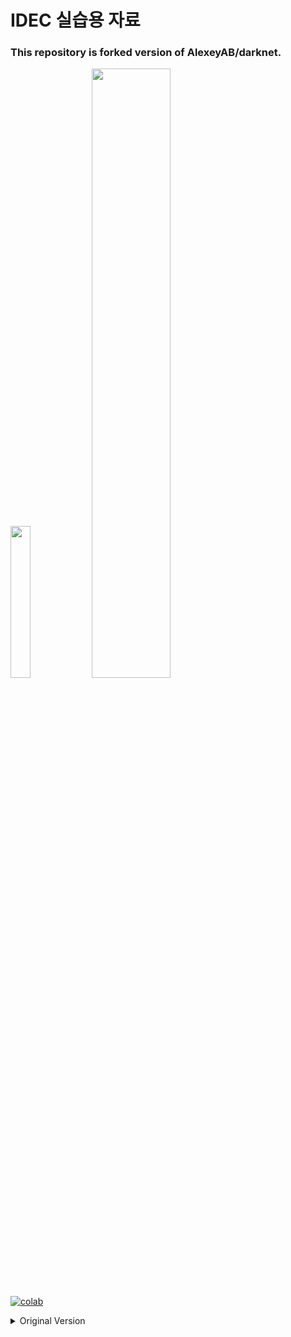# IDEC 실습용 자료

### This repository is forked version of AlexeyAB/darknet.

<img width="25%" src="https://idsl.seoultech.ac.kr/image/IDSL-logo2.png"/> <img width="50%" src="https://img.etnews.com/photonews/1606/817629_20160629154205_673_0001.jpg"/>

[![colab](https://user-images.githubusercontent.com/4096485/86174089-b2709f80-bb29-11ea-9faf-3d8dc668a1a5.png)](https://colab.research.google.com/drive/12QusaaRj_lUwCGDvQNfICpa7kA7_a2dE)

<details>
  <summary>Original Version</summary>

# Yolo v4, v3 and v2 for Windows and Linux

## (neural networks for object detection)

Paper YOLO v4: https://arxiv.org/abs/2004.10934

Paper Scaled YOLO v4: https://arxiv.org/abs/2011.08036  use to reproduce results: [ScaledYOLOv4](https://github.com/WongKinYiu/ScaledYOLOv4)

More details in articles on medium:

- [Scaled_YOLOv4](https://alexeyab84.medium.com/scaled-yolo-v4-is-the-best-neural-network-for-object-detection-on-ms-coco-dataset-39dfa22fa982?source=friends_link&sk=c8553bfed861b1a7932f739d26f487c8)
- [YOLOv4](https://medium.com/@alexeyab84/yolov4-the-most-accurate-real-time-neural-network-on-ms-coco-dataset-73adfd3602fe?source=friends_link&sk=6039748846bbcf1d960c3061542591d7)

Manual: https://github.com/AlexeyAB/darknet/wiki

Discussion:

- [Reddit](https://www.reddit.com/r/MachineLearning/comments/gydxzd/p_yolov4_the_most_accurate_realtime_neural/)
- [Google-groups](https://groups.google.com/forum/#!forum/darknet)
- [Discord](https://discord.gg/zSq8rtW)

About Darknet framework: http://pjreddie.com/darknet/

[![Darknet Continuous Integration](https://github.com/AlexeyAB/darknet/workflows/Darknet%20Continuous%20Integration/badge.svg)](https://github.com/AlexeyAB/darknet/actions?query=workflow%3A%22Darknet+Continuous+Integration%22)
[![CircleCI](https://circleci.com/gh/AlexeyAB/darknet.svg?style=svg)](https://circleci.com/gh/AlexeyAB/darknet)
[![TravisCI](https://travis-ci.org/AlexeyAB/darknet.svg?branch=master)](https://travis-ci.org/AlexeyAB/darknet)
[![Contributors](https://img.shields.io/github/contributors/AlexeyAB/Darknet.svg)](https://github.com/AlexeyAB/darknet/graphs/contributors)
[![License: Unlicense](https://img.shields.io/badge/license-Unlicense-blue.svg)](https://github.com/AlexeyAB/darknet/blob/master/LICENSE)
[![DOI](https://zenodo.org/badge/75388965.svg)](https://zenodo.org/badge/latestdoi/75388965)
[![arxiv.org](http://img.shields.io/badge/cs.CV-arXiv%3A2004.10934-B31B1B.svg)](https://arxiv.org/abs/2004.10934)
[![arxiv.org](http://img.shields.io/badge/cs.CV-arXiv%3A2011.08036-B31B1B.svg)](https://arxiv.org/abs/2011.08036)
[![colab](https://user-images.githubusercontent.com/4096485/86174089-b2709f80-bb29-11ea-9faf-3d8dc668a1a5.png)](https://colab.research.google.com/drive/12QusaaRj_lUwCGDvQNfICpa7kA7_a2dE)
[![colab](https://user-images.githubusercontent.com/4096485/86174097-b56b9000-bb29-11ea-9240-c17f6bacfc34.png)](https://colab.research.google.com/drive/1_GdoqCJWXsChrOiY8sZMr_zbr_fH-0Fg)

- [YOLOv4 model zoo](https://github.com/AlexeyAB/darknet/wiki/YOLOv4-model-zoo)
- [Requirements (and how to install dependencies)](#requirements-for-windows-linux-and-macos)
- [Pre-trained models](#pre-trained-models)
- [FAQ - frequently asked questions](https://github.com/AlexeyAB/darknet/wiki/FAQ---frequently-asked-questions)
- [Explanations in issues](https://github.com/AlexeyAB/darknet/issues?q=is%3Aopen+is%3Aissue+label%3AExplanations)
- [Yolo v4 in other frameworks (TensorRT, TensorFlow, PyTorch, OpenVINO, OpenCV-dnn, TVM,...)](#yolo-v4-in-other-frameworks)
- [Datasets](#datasets)

- [Yolo v4, v3 and v2 for Windows and Linux](#yolo-v4-v3-and-v2-for-windows-and-linux)
  - [(neural networks for object detection)](#neural-networks-for-object-detection)
    - [GeForce RTX 2080 Ti](#geforce-rtx-2080-ti)
      - [Youtube video of results](#youtube-video-of-results)
      - [How to evaluate AP of YOLOv4 on the MS COCO evaluation server](#how-to-evaluate-ap-of-yolov4-on-the-ms-coco-evaluation-server)
      - [How to evaluate FPS of YOLOv4 on GPU](#how-to-evaluate-fps-of-yolov4-on-gpu)
      - [Pre-trained models](#pre-trained-models)
    - [Requirements for Windows, Linux and macOS](#requirements-for-windows-linux-and-macos)
    - [Yolo v4 in other frameworks](#yolo-v4-in-other-frameworks)
      - [Datasets](#datasets)
    - [Improvements in this repository](#improvements-in-this-repository)
      - [How to use on the command line](#how-to-use-on-the-command-line)
        - [For using network video-camera mjpeg-stream with any Android smartphone](#for-using-network-video-camera-mjpeg-stream-with-any-android-smartphone)
    - [How to compile on Linux/macOS (using `CMake`)](#how-to-compile-on-linuxmacos-using-cmake)
    - [Using also PowerShell](#using-also-powershell)
    - [How to compile on Linux (using `make`)](#how-to-compile-on-linux-using-make)
    - [How to compile on Windows (using `CMake`)](#how-to-compile-on-windows-using-cmake)
    - [How to compile on Windows (using `vcpkg`)](#how-to-compile-on-windows-using-vcpkg)
  - [How to train with multi-GPU](#how-to-train-with-multi-gpu)
  - [How to train (to detect your custom objects)](#how-to-train-to-detect-your-custom-objects)
    - [How to train tiny-yolo (to detect your custom objects)](#how-to-train-tiny-yolo-to-detect-your-custom-objects)
  - [When should I stop training](#when-should-i-stop-training)
    - [Custom object detection](#custom-object-detection)
  - [How to improve object detection](#how-to-improve-object-detection)
  - [How to mark bounded boxes of objects and create annotation files](#how-to-mark-bounded-boxes-of-objects-and-create-annotation-files)
  - [How to use Yolo as DLL and SO libraries](#how-to-use-yolo-as-dll-and-so-libraries)
- [Citation](#citation)

![Darknet Logo](http://pjreddie.com/media/files/darknet-black-small.png)

![scaled_yolov4](https://user-images.githubusercontent.com/4096485/112776361-281d8380-9048-11eb-8083-8728b12dcd55.png) AP50:95 - FPS (Tesla V100) Paper: https://arxiv.org/abs/2011.08036

----

![modern_gpus](https://user-images.githubusercontent.com/4096485/82835867-f1c62380-9ecd-11ea-9134-1598ed2abc4b.png) AP50:95 / AP50 - FPS (Tesla V100) Paper: https://arxiv.org/abs/2004.10934

tkDNN-TensorRT accelerates YOLOv4 **~2x** times for batch=1 and **3x-4x** times for batch=4.

- tkDNN: https://github.com/ceccocats/tkDNN
- OpenCV: https://gist.github.com/YashasSamaga/48bdb167303e10f4d07b754888ddbdcf

### GeForce RTX 2080 Ti

| Network Size               | Darknet, FPS (avg) | tkDNN TensorRT FP32, FPS | tkDNN TensorRT FP16, FPS | OpenCV FP16, FPS | tkDNN TensorRT FP16 batch=4, FPS | OpenCV FP16 batch=4, FPS | tkDNN Speedup |
|:--------------------------:|:------------------:|-------------------------:|-------------------------:|-----------------:|---------------------------------:|-------------------------:|--------------:|
|320                         | 100                | 116                      | **202**                  | 183              | 423                              | **430**                  | **4.3x**      |
|416                         | 82                 | 103                      | **162**                  | 159              | 284                              | **294**                  | **3.6x**      |
|512                         | 69                 | 91                       | 134                      | **138**          | 206                              | **216**                  | **3.1x**      |
|608                         | 53                 | 62                       | 103                      | **115**          | 150                              | **150**                  | **2.8x**      |
|Tiny 416                    | 443                | 609                      | **790**                  | 773              | **1774**                         | 1353                     | **3.5x**      |
|Tiny 416 CPU Core i7 7700HQ | 3.4                | -                        | -                        | 42               | -                                | 39                       | **12x**       |

- Yolo v4 Full comparison: [map_fps](https://user-images.githubusercontent.com/4096485/80283279-0e303e00-871f-11ea-814c-870967d77fd1.png)
- Yolo v4 tiny comparison: [tiny_fps](https://user-images.githubusercontent.com/4096485/85734112-6e366700-b705-11ea-95d1-fcba0de76d72.png)
- CSPNet: [paper](https://arxiv.org/abs/1911.11929) and [map_fps](https://user-images.githubusercontent.com/4096485/71702416-6645dc00-2de0-11ea-8d65-de7d4b604021.png) comparison: https://github.com/WongKinYiu/CrossStagePartialNetworks
- Yolo v3 on MS COCO: [Speed / Accuracy (mAP@0.5) chart](https://user-images.githubusercontent.com/4096485/52151356-e5d4a380-2683-11e9-9d7d-ac7bc192c477.jpg)
- Yolo v3 on MS COCO (Yolo v3 vs RetinaNet) - Figure 3: https://arxiv.org/pdf/1804.02767v1.pdf
- Yolo v2 on Pascal VOC 2007: https://hsto.org/files/a24/21e/068/a2421e0689fb43f08584de9d44c2215f.jpg
- Yolo v2 on Pascal VOC 2012 (comp4): https://hsto.org/files/3a6/fdf/b53/3a6fdfb533f34cee9b52bdd9bb0b19d9.jpg

#### Youtube video of results

| [![Yolo v4](https://user-images.githubusercontent.com/4096485/101360000-1a33cf00-38ae-11eb-9e5e-b29c5fb0afbe.png)](https://youtu.be/1_SiUOYUoOI "Yolo v4") |  [![Scaled Yolo v4](https://user-images.githubusercontent.com/4096485/101359389-43a02b00-38ad-11eb-866c-f813e96bf61a.png)](https://youtu.be/YDFf-TqJOFE "Scaled Yolo v4") |
|---|---|

Others: https://www.youtube.com/user/pjreddie/videos

#### How to evaluate AP of YOLOv4 on the MS COCO evaluation server

1. Download and unzip test-dev2017 dataset from MS COCO server: http://images.cocodataset.org/zips/test2017.zip
2. Download list of images for Detection tasks and replace the paths with yours: https://raw.githubusercontent.com/AlexeyAB/darknet/master/scripts/testdev2017.txt
3. Download `yolov4.weights` file 245 MB: [yolov4.weights](https://github.com/AlexeyAB/darknet/releases/download/darknet_yolo_v3_optimal/yolov4.weights) (Google-drive mirror [yolov4.weights](https://drive.google.com/open?id=1cewMfusmPjYWbrnuJRuKhPMwRe_b9PaT) )
4. Content of the file `cfg/coco.data` should be

```ini
classes= 80
train  = <replace with your path>/trainvalno5k.txt
valid = <replace with your path>/testdev2017.txt
names = data/coco.names
backup = backup
eval=coco
```

5. Create `/results/` folder near with `./darknet` executable file
6. Run validation: `./darknet detector valid cfg/coco.data cfg/yolov4.cfg yolov4.weights`
7. Rename the file  `/results/coco_results.json` to `detections_test-dev2017_yolov4_results.json` and compress it to `detections_test-dev2017_yolov4_results.zip`
8. Submit file `detections_test-dev2017_yolov4_results.zip` to the MS COCO evaluation server for the `test-dev2019 (bbox)`

#### How to evaluate FPS of YOLOv4 on GPU

1. Compile Darknet with `GPU=1 CUDNN=1 CUDNN_HALF=1 OPENCV=1` in the `Makefile`
2. Download `yolov4.weights` file 245 MB: [yolov4.weights](https://github.com/AlexeyAB/darknet/releases/download/darknet_yolo_v3_optimal/yolov4.weights) (Google-drive mirror [yolov4.weights](https://drive.google.com/open?id=1cewMfusmPjYWbrnuJRuKhPMwRe_b9PaT) )
3. Get any .avi/.mp4 video file (preferably not more than 1920x1080 to avoid bottlenecks in CPU performance)
4. Run one of two commands and look at the AVG FPS:

- include video_capturing + NMS + drawing_bboxes:
    `./darknet detector demo cfg/coco.data cfg/yolov4.cfg yolov4.weights test.mp4 -dont_show -ext_output`
- exclude video_capturing + NMS + drawing_bboxes:
    `./darknet detector demo cfg/coco.data cfg/yolov4.cfg yolov4.weights test.mp4 -benchmark`

#### Pre-trained models

There are weights-file for different cfg-files (trained for MS COCO dataset):

FPS on RTX 2070 (R) and Tesla V100 (V):

- [yolov4-p6.cfg](https://raw.githubusercontent.com/AlexeyAB/darknet/master/cfg/yolov4-p6.cfg) - 1280x1280 - **72.1% mAP@0.5 (54.0% AP@0.5:0.95) - 32(V) FPS** - xxx BFlops (xxx FMA) - 487 MB: [yolov4-p6.weights](https://github.com/AlexeyAB/darknet/releases/download/darknet_yolo_v4_pre/yolov4-p6.weights)
  - pre-trained weights for training: https://github.com/AlexeyAB/darknet/releases/download/darknet_yolo_v4_pre/yolov4-p6.conv.289

- [yolov4-p5.cfg](https://raw.githubusercontent.com/AlexeyAB/darknet/master/cfg/yolov4-p5.cfg) - 896x896 - **70.0% mAP@0.5 (51.6% AP@0.5:0.95) - 43(V) FPS** - xxx BFlops (xxx FMA) - 271 MB: [yolov4-p5.weights](https://github.com/AlexeyAB/darknet/releases/download/darknet_yolo_v4_pre/yolov4-p5.weights)
  - pre-trained weights for training: https://github.com/AlexeyAB/darknet/releases/download/darknet_yolo_v4_pre/yolov4-p5.conv.232

- [yolov4-csp-x-swish.cfg](https://raw.githubusercontent.com/AlexeyAB/darknet/master/cfg/yolov4-csp-x-swish.cfg) - 640x640 - **69.9% mAP@0.5 (51.5% AP@0.5:0.95) - 23(R) FPS / 50(V) FPS** - 221 BFlops (110 FMA) - 381 MB: [yolov4-csp-x-swish.weights](https://github.com/AlexeyAB/darknet/releases/download/darknet_yolo_v4_pre/yolov4-csp-x-swish.weights)
  - pre-trained weights for training: https://github.com/AlexeyAB/darknet/releases/download/darknet_yolo_v4_pre/yolov4-csp-x-swish.conv.192

- [yolov4-csp-swish.cfg](https://raw.githubusercontent.com/AlexeyAB/darknet/master/cfg/yolov4-csp-swish.cfg) - 640x640 - **68.7% mAP@0.5 (50.0% AP@0.5:0.95) - 70(V) FPS** - 120 (60 FMA) - 202 MB: [yolov4-csp-swish.weights](https://github.com/AlexeyAB/darknet/releases/download/darknet_yolo_v4_pre/yolov4-csp-swish.weights)
  - pre-trained weights for training: https://github.com/AlexeyAB/darknet/releases/download/darknet_yolo_v4_pre/yolov4-csp-swish.conv.164

- [yolov4x-mish.cfg](https://raw.githubusercontent.com/AlexeyAB/darknet/master/cfg/yolov4x-mish.cfg) - 640x640 - **68.5% mAP@0.5 (50.1% AP@0.5:0.95) - 23(R) FPS / 50(V) FPS** - 221 BFlops (110 FMA) - 381 MB: [yolov4x-mish.weights](https://github.com/AlexeyAB/darknet/releases/download/darknet_yolo_v4_pre/yolov4x-mish.weights)
  - pre-trained weights for training: https://github.com/AlexeyAB/darknet/releases/download/darknet_yolo_v4_pre/yolov4x-mish.conv.166

- [yolov4-csp.cfg](https://raw.githubusercontent.com/AlexeyAB/darknet/master/cfg/yolov4-csp.cfg) - 202 MB: [yolov4-csp.weights](https://github.com/AlexeyAB/darknet/releases/download/darknet_yolo_v4_pre/yolov4-csp.weights) paper [Scaled Yolo v4](https://arxiv.org/abs/2011.08036)

    just change `width=` and `height=` parameters in `yolov4-csp.cfg` file and use the same `yolov4-csp.weights` file for all cases:
  - `width=640 height=640` in cfg: **67.4% mAP@0.5 (48.7% AP@0.5:0.95) - 70(V) FPS** - 120 (60 FMA) BFlops
  - `width=512 height=512` in cfg: **64.8% mAP@0.5 (46.2% AP@0.5:0.95) - 93(V) FPS** - 77 (39 FMA) BFlops
  - pre-trained weights for training: https://github.com/AlexeyAB/darknet/releases/download/darknet_yolo_v4_pre/yolov4-csp.conv.142

- [yolov4.cfg](https://raw.githubusercontent.com/AlexeyAB/darknet/master/cfg/yolov4.cfg) - 245 MB: [yolov4.weights](https://github.com/AlexeyAB/darknet/releases/download/darknet_yolo_v3_optimal/yolov4.weights) (Google-drive mirror [yolov4.weights](https://drive.google.com/open?id=1cewMfusmPjYWbrnuJRuKhPMwRe_b9PaT) ) paper [Yolo v4](https://arxiv.org/abs/2004.10934)
    just change `width=` and `height=` parameters in `yolov4.cfg` file and use the same `yolov4.weights` file for all cases:
  - `width=608 height=608` in cfg: **65.7% mAP@0.5 (43.5% AP@0.5:0.95) - 34(R) FPS / 62(V) FPS** - 128.5 BFlops
  - `width=512 height=512` in cfg: **64.9% mAP@0.5 (43.0% AP@0.5:0.95) - 45(R) FPS / 83(V) FPS** - 91.1 BFlops
  - `width=416 height=416` in cfg: **62.8% mAP@0.5 (41.2% AP@0.5:0.95) - 55(R) FPS / 96(V) FPS** - 60.1 BFlops
  - `width=320 height=320` in cfg:   **60% mAP@0.5 (  38% AP@0.5:0.95) - 63(R) FPS / 123(V) FPS** - 35.5 BFlops

- [yolov4-tiny.cfg](https://raw.githubusercontent.com/AlexeyAB/darknet/master/cfg/yolov4-tiny.cfg) - **40.2% mAP@0.5 - 371(1080Ti) FPS / 330(RTX2070) FPS** - 6.9 BFlops - 23.1 MB: [yolov4-tiny.weights](https://github.com/AlexeyAB/darknet/releases/download/darknet_yolo_v4_pre/yolov4-tiny.weights)

- [enet-coco.cfg (EfficientNetB0-Yolov3)](https://raw.githubusercontent.com/AlexeyAB/darknet/master/cfg/enet-coco.cfg) - **45.5% mAP@0.5 - 55(R) FPS** - 3.7 BFlops - 18.3 MB: [enetb0-coco_final.weights](https://drive.google.com/file/d/1FlHeQjWEQVJt0ay1PVsiuuMzmtNyv36m/view)

- [yolov3-openimages.cfg](https://raw.githubusercontent.com/AlexeyAB/darknet/master/cfg/yolov3-openimages.cfg) - 247 MB - 18(R) FPS - OpenImages dataset: [yolov3-openimages.weights](https://pjreddie.com/media/files/yolov3-openimages.weights)

<details><summary><b>CLICK ME</b> - Yolo v3 models</summary>

- [csresnext50-panet-spp-original-optimal.cfg](https://raw.githubusercontent.com/AlexeyAB/darknet/master/cfg/csresnext50-panet-spp-original-optimal.cfg) - **65.4% mAP@0.5 (43.2% AP@0.5:0.95) - 32(R) FPS** - 100.5 BFlops - 217 MB: [csresnext50-panet-spp-original-optimal_final.weights](https://drive.google.com/open?id=1_NnfVgj0EDtb_WLNoXV8Mo7WKgwdYZCc)

- [yolov3-spp.cfg](https://raw.githubusercontent.com/AlexeyAB/darknet/master/cfg/yolov3-spp.cfg) - **60.6% mAP@0.5 - 38(R) FPS** - 141.5 BFlops - 240 MB: [yolov3-spp.weights](https://pjreddie.com/media/files/yolov3-spp.weights)

- [csresnext50-panet-spp.cfg](https://raw.githubusercontent.com/AlexeyAB/darknet/master/cfg/csresnext50-panet-spp.cfg) - **60.0% mAP@0.5 - 44 FPS** - 71.3 BFlops - 217 MB: [csresnext50-panet-spp_final.weights](https://drive.google.com/file/d/1aNXdM8qVy11nqTcd2oaVB3mf7ckr258-/view?usp=sharing)

- [yolov3.cfg](https://raw.githubusercontent.com/AlexeyAB/darknet/master/cfg/yolov3.cfg) - **55.3% mAP@0.5 - 66(R) FPS** - 65.9 BFlops - 236 MB: [yolov3.weights](https://pjreddie.com/media/files/yolov3.weights)

- [yolov3-tiny.cfg](https://raw.githubusercontent.com/AlexeyAB/darknet/master/cfg/yolov3-tiny.cfg) - **33.1% mAP@0.5 - 345(R) FPS** - 5.6 BFlops - 33.7 MB: [yolov3-tiny.weights](https://pjreddie.com/media/files/yolov3-tiny.weights)

- [yolov3-tiny-prn.cfg](https://raw.githubusercontent.com/AlexeyAB/darknet/master/cfg/yolov3-tiny-prn.cfg) - **33.1% mAP@0.5 - 370(R) FPS** - 3.5 BFlops - 18.8 MB: [yolov3-tiny-prn.weights](https://drive.google.com/file/d/18yYZWyKbo4XSDVyztmsEcF9B_6bxrhUY/view?usp=sharing)

</details>

<details><summary><b>CLICK ME</b> - Yolo v2 models</summary>

- `yolov2.cfg` (194 MB COCO Yolo v2) - requires 4 GB GPU-RAM: https://pjreddie.com/media/files/yolov2.weights
- `yolo-voc.cfg` (194 MB VOC Yolo v2) - requires 4 GB GPU-RAM: http://pjreddie.com/media/files/yolo-voc.weights
- `yolov2-tiny.cfg` (43 MB COCO Yolo v2) - requires 1 GB GPU-RAM: https://pjreddie.com/media/files/yolov2-tiny.weights
- `yolov2-tiny-voc.cfg` (60 MB VOC Yolo v2) - requires 1 GB GPU-RAM: http://pjreddie.com/media/files/yolov2-tiny-voc.weights
- `yolo9000.cfg` (186 MB Yolo9000-model) - requires 4 GB GPU-RAM: http://pjreddie.com/media/files/yolo9000.weights

</details>

Put it near compiled: darknet.exe

You can get cfg-files by path: `darknet/cfg/`

### Requirements for Windows, Linux and macOS

- **CMake >= 3.18**: https://cmake.org/download/
- **Powershell** (already installed on windows): https://docs.microsoft.com/en-us/powershell/scripting/install/installing-powershell
- **CUDA >= 10.2**: https://developer.nvidia.com/cuda-toolkit-archive (on Linux do [Post-installation Actions](https://docs.nvidia.com/cuda/cuda-installation-guide-linux/index.html#post-installation-actions))
- **OpenCV >= 2.4**: use your preferred package manager (brew, apt), build from source using [vcpkg](https://github.com/Microsoft/vcpkg) or download from [OpenCV official site](https://opencv.org/releases.html) (on Windows set system variable `OpenCV_DIR` = `C:\opencv\build` - where are the `include` and `x64` folders [image](https://user-images.githubusercontent.com/4096485/53249516-5130f480-36c9-11e9-8238-a6e82e48c6f2.png))
- **cuDNN >= 8.0.2** https://developer.nvidia.com/rdp/cudnn-archive (on **Linux** copy `cudnn.h`,`libcudnn.so`... as described here https://docs.nvidia.com/deeplearning/sdk/cudnn-install/index.html#installlinux-tar , on **Windows** copy `cudnn.h`,`cudnn64_7.dll`, `cudnn64_7.lib` as described here https://docs.nvidia.com/deeplearning/sdk/cudnn-install/index.html#installwindows )
- **GPU with CC >= 3.0**: https://en.wikipedia.org/wiki/CUDA#GPUs_supported

### Yolo v4 in other frameworks

- **Pytorch - Scaled-YOLOv4:** https://github.com/WongKinYiu/ScaledYOLOv4
- **TensorFlow:** `pip install yolov4` YOLOv4 on TensorFlow 2.0 / TFlite / Android: https://github.com/hunglc007/tensorflow-yolov4-tflite
    Official TF models: https://github.com/tensorflow/models/tree/master/official/vision/beta/projects/yolo
    For YOLOv4 - convert `yolov4.weights`/`cfg` files to `yolov4.pb` by using [TNTWEN](https://github.com/TNTWEN/OpenVINO-YOLOV4) project, and to `yolov4.tflite` [TensorFlow-lite](https://www.tensorflow.org/lite/guide/get_started#2_convert_the_model_format)
- **OpenCV** the fastest implementation of YOLOv4 for CPU (x86/ARM-Android), OpenCV can be compiled with [OpenVINO-backend](https://github.com/opencv/opencv/wiki/Intel's-Deep-Learning-Inference-Engine-backend) for running on (Myriad X / USB Neural Compute Stick / Arria FPGA), use `yolov4.weights`/`cfg` with: [C++ example](https://github.com/opencv/opencv/blob/8c25a8eb7b10fb50cda323ee6bec68aa1a9ce43c/samples/dnn/object_detection.cpp#L192-L221) or [Python example](https://github.com/opencv/opencv/blob/8c25a8eb7b10fb50cda323ee6bec68aa1a9ce43c/samples/dnn/object_detection.py#L129-L150)
- **Intel OpenVINO 2021.2:** supports YOLOv4 (NPU Myriad X / USB Neural Compute Stick / Arria FPGA): https://devmesh.intel.com/projects/openvino-yolov4-49c756 read this [manual](https://github.com/TNTWEN/OpenVINO-YOLOV4) (old [manual](https://software.intel.com/en-us/articles/OpenVINO-Using-TensorFlow#converting-a-darknet-yolo-model) ) (for [Scaled-YOLOv4](https://github.com/WongKinYiu/ScaledYOLOv4/tree/yolov4-large) models use https://github.com/Chen-MingChang/pytorch_YOLO_OpenVINO_demo )
- **PyTorch > ONNX**:
  - [WongKinYiu/PyTorch_YOLOv4](https://github.com/WongKinYiu/PyTorch_YOLOv4)
  - [maudzung/3D-YOLOv4](https://github.com/maudzung/Complex-YOLOv4-Pytorch)
  - [Tianxiaomo/pytorch-YOLOv4](https://github.com/Tianxiaomo/pytorch-YOLOv4)
  - [YOLOv5](https://github.com/ultralytics/yolov5)
- **ONNX** on Jetson for YOLOv4: https://developer.nvidia.com/blog/announcing-onnx-runtime-for-jetson/ and https://github.com/ttanzhiqiang/onnx_tensorrt_project
- **nVidia Transfer Learning Toolkit (TLT>=3.0)** Training and Detection https://docs.nvidia.com/metropolis/TLT/tlt-user-guide/text/object_detection/yolo_v4.html
- **TensorRT+tkDNN**: https://github.com/ceccocats/tkDNN#fps-results
- **Deepstream 5.0 / TensorRT for YOLOv4** https://github.com/NVIDIA-AI-IOT/yolov4_deepstream or https://github.com/marcoslucianops/DeepStream-Yolo read [Yolo is natively supported in DeepStream 4.0](https://news.developer.nvidia.com/deepstream-sdk-4-now-available/) and [PDF](https://docs.nvidia.com/metropolis/deepstream/Custom_YOLO_Model_in_the_DeepStream_YOLO_App.pdf). Additionally [jkjung-avt/tensorrt_demos](https://github.com/jkjung-avt/tensorrt_demos) or [wang-xinyu/tensorrtx](https://github.com/wang-xinyu/tensorrtx)
- **Triton Inference Server / TensorRT** https://github.com/isarsoft/yolov4-triton-tensorrt
- **DirectML** https://github.com/microsoft/DirectML/tree/master/Samples/yolov4
- **OpenCL** (Intel, AMD, Mali GPUs for macOS & GNU/Linux) https://github.com/sowson/darknet
- **HIP** for Training and Detection on AMD GPU https://github.com/os-hackathon/darknet
- **ROS** (Robot Operating System) https://github.com/engcang/ros-yolo-sort
- **Xilinx Zynq Ultrascale+ Deep Learning Processor (DPU) ZCU102/ZCU104:** https://github.com/Xilinx/Vitis-In-Depth-Tutorial/tree/master/Machine_Learning/Design_Tutorials/07-yolov4-tutorial
- **Amazon Neurochip / Amazon EC2 Inf1 instances** 1.85 times higher throughput and 37% lower cost per image for TensorFlow based YOLOv4 model, using Keras [URL](https://aws.amazon.com/ru/blogs/machine-learning/improving-performance-for-deep-learning-based-object-detection-with-an-aws-neuron-compiled-yolov4-model-on-aws-inferentia/)
- **TVM** - compilation of deep learning models (Keras, MXNet, PyTorch, Tensorflow, CoreML, DarkNet) into minimum deployable modules on diverse hardware backend (CPUs, GPUs, FPGA, and specialized accelerators): https://tvm.ai/about
- **Tencent/ncnn:** the fastest inference of YOLOv4 on mobile phone CPU: https://github.com/Tencent/ncnn
- **OpenDataCam** - It detects, tracks and counts moving objects by using YOLOv4: https://github.com/opendatacam/opendatacam#-hardware-pre-requisite
- **Netron** - Visualizer for neural networks: https://github.com/lutzroeder/netron

#### Datasets

- MS COCO: use `./scripts/get_coco_dataset.sh` to get labeled MS COCO detection dataset
- OpenImages: use `python ./scripts/get_openimages_dataset.py` for labeling train detection dataset
- Pascal VOC: use `python ./scripts/voc_label.py` for labeling Train/Test/Val detection datasets
- ILSVRC2012 (ImageNet classification): use `./scripts/get_imagenet_train.sh` (also `imagenet_label.sh` for labeling valid set)
- German/Belgium/Russian/LISA/MASTIF Traffic Sign Datasets for Detection - use this parsers: https://github.com/angeligareta/Datasets2Darknet#detection-task
- List of other datasets: https://github.com/AlexeyAB/darknet/tree/master/scripts#datasets

### Improvements in this repository

- developed State-of-the-Art object detector YOLOv4
- added State-of-Art models: CSP, PRN, EfficientNet
- added layers: [conv_lstm], [scale_channels] SE/ASFF/BiFPN, [local_avgpool], [sam], [Gaussian_yolo], [reorg3d] (fixed [reorg]), fixed [batchnorm]
- added the ability for training recurrent models (with layers conv-lstm`[conv_lstm]`/conv-rnn`[crnn]`) for accurate detection on video
- added data augmentation: `[net] mixup=1 cutmix=1 mosaic=1 blur=1`. Added activations: SWISH, MISH, NORM_CHAN, NORM_CHAN_SOFTMAX
- added the ability for training with GPU-processing using CPU-RAM to increase the mini_batch_size and increase accuracy (instead of batch-norm sync)
- improved binary neural network performance **2x-4x times** for Detection on CPU and GPU if you trained your own weights by using this XNOR-net model (bit-1 inference) : https://github.com/AlexeyAB/darknet/blob/master/cfg/yolov3-tiny_xnor.cfg
- improved neural network performance **~7%** by fusing 2 layers into 1: Convolutional + Batch-norm
- improved performance: Detection **2x times**, on GPU Volta/Turing (Tesla V100, GeForce RTX, ...) using Tensor Cores if `CUDNN_HALF` defined in the `Makefile` or `darknet.sln`
- improved performance **~1.2x** times on FullHD, **~2x** times on 4K, for detection on the video (file/stream) using `darknet detector demo`...
- improved performance **3.5 X times** of data augmentation for training (using OpenCV SSE/AVX functions instead of hand-written functions) - removes bottleneck for training on multi-GPU or GPU Volta
- improved performance of detection and training on Intel CPU with AVX (Yolo v3 **~85%**)
- optimized memory allocation during network resizing when `random=1`
- optimized GPU initialization for detection - we use batch=1 initially instead of re-init with batch=1
- added correct calculation of **mAP, F1, IoU, Precision-Recall** using command `darknet detector map`...
- added drawing of chart of average-Loss and accuracy-mAP (`-map` flag) during training
- run `./darknet detector demo ... -json_port 8070 -mjpeg_port 8090` as JSON and MJPEG server to get results online over the network by using your soft or Web-browser
- added calculation of anchors for training
- added example of Detection and Tracking objects: https://github.com/AlexeyAB/darknet/blob/master/src/yolo_console_dll.cpp
- run-time tips and warnings if you use incorrect cfg-file or dataset
- added support for Windows
- many other fixes of code...

And added manual - [How to train Yolo v4-v2 (to detect your custom objects)](#how-to-train-to-detect-your-custom-objects)

Also, you might be interested in using a simplified repository where is implemented INT8-quantization (+30% speedup and -1% mAP reduced): https://github.com/AlexeyAB/yolo2_light

#### How to use on the command line

On Linux use `./darknet` instead of `darknet.exe`, like this:`./darknet detector test ./cfg/coco.data ./cfg/yolov4.cfg ./yolov4.weights`

On Linux find executable file `./darknet` in the root directory, while on Windows find it in the directory `\build\darknet\x64`

- Yolo v4 COCO - **image**: `darknet.exe detector test cfg/coco.data cfg/yolov4.cfg yolov4.weights -thresh 0.25`
- **Output coordinates** of objects: `darknet.exe detector test cfg/coco.data yolov4.cfg yolov4.weights -ext_output dog.jpg`
- Yolo v4 COCO - **video**: `darknet.exe detector demo cfg/coco.data cfg/yolov4.cfg yolov4.weights -ext_output test.mp4`
- Yolo v4 COCO - **WebCam 0**: `darknet.exe detector demo cfg/coco.data cfg/yolov4.cfg yolov4.weights -c 0`
- Yolo v4 COCO for **net-videocam** - Smart WebCam: `darknet.exe detector demo cfg/coco.data cfg/yolov4.cfg yolov4.weights http://192.168.0.80:8080/video?dummy=param.mjpg`
- Yolo v4 - **save result videofile res.avi**: `darknet.exe detector demo cfg/coco.data cfg/yolov4.cfg yolov4.weights test.mp4 -out_filename res.avi`
- Yolo v3 **Tiny** COCO - video: `darknet.exe detector demo cfg/coco.data cfg/yolov3-tiny.cfg yolov3-tiny.weights test.mp4`
- **JSON and MJPEG server** that allows multiple connections from your soft or Web-browser `ip-address:8070` and 8090: `./darknet detector demo ./cfg/coco.data ./cfg/yolov3.cfg ./yolov3.weights test50.mp4 -json_port 8070 -mjpeg_port 8090 -ext_output`
- Yolo v3 Tiny **on GPU #1**: `darknet.exe detector demo cfg/coco.data cfg/yolov3-tiny.cfg yolov3-tiny.weights -i 1 test.mp4`
- Alternative method Yolo v3 COCO - image: `darknet.exe detect cfg/yolov4.cfg yolov4.weights -i 0 -thresh 0.25`
- Train on **Amazon EC2**, to see mAP & Loss-chart using URL like: `http://ec2-35-160-228-91.us-west-2.compute.amazonaws.com:8090` in the Chrome/Firefox (**Darknet should be compiled with OpenCV**):
    `./darknet detector train cfg/coco.data yolov4.cfg yolov4.conv.137 -dont_show -mjpeg_port 8090 -map`
- 186 MB Yolo9000 - image: `darknet.exe detector test cfg/combine9k.data cfg/yolo9000.cfg yolo9000.weights`
- Remember to put data/9k.tree and data/coco9k.map under the same folder of your app if you use the cpp api to build an app
- To process a list of images `data/train.txt` and save results of detection to `result.json` file use:
    `darknet.exe detector test cfg/coco.data cfg/yolov4.cfg yolov4.weights -ext_output -dont_show -out result.json < data/train.txt`
- To process a list of images `data/train.txt` and save results of detection to `result.txt` use:
    `darknet.exe detector test cfg/coco.data cfg/yolov4.cfg yolov4.weights -dont_show -ext_output < data/train.txt > result.txt`
- Pseudo-labelling - to process a list of images `data/new_train.txt` and save results of detection in Yolo training format for each image as label `<image_name>.txt` (in this way you can increase the amount of training data) use:
    `darknet.exe detector test cfg/coco.data cfg/yolov4.cfg yolov4.weights -thresh 0.25 -dont_show -save_labels < data/new_train.txt`
- To calculate anchors: `darknet.exe detector calc_anchors data/obj.data -num_of_clusters 9 -width 416 -height 416`
- To check accuracy mAP@IoU=50: `darknet.exe detector map data/obj.data yolo-obj.cfg backup\yolo-obj_7000.weights`
- To check accuracy mAP@IoU=75: `darknet.exe detector map data/obj.data yolo-obj.cfg backup\yolo-obj_7000.weights -iou_thresh 0.75`

##### For using network video-camera mjpeg-stream with any Android smartphone

1. Download for Android phone mjpeg-stream soft: IP Webcam / Smart WebCam

    - Smart WebCam - preferably: https://play.google.com/store/apps/details?id=com.acontech.android.SmartWebCam2
    - IP Webcam: https://play.google.com/store/apps/details?id=com.pas.webcam

2. Connect your Android phone to computer by WiFi (through a WiFi-router) or USB
3. Start Smart WebCam on your phone
4. Replace the address below, on shown in the phone application (Smart WebCam) and launch:

- Yolo v4 COCO-model: `darknet.exe detector demo data/coco.data yolov4.cfg yolov4.weights http://192.168.0.80:8080/video?dummy=param.mjpg -i 0`

### How to compile on Linux/macOS (using `CMake`)

The `CMakeLists.txt` will attempt to find installed optional dependencies like CUDA, cudnn, ZED and build against those. It will also create a shared object library file to use `darknet` for code development.

To update CMake on Ubuntu, it's better to follow guide here: https://apt.kitware.com/ or https://cmake.org/download/

```bash
git clone https://github.com/AlexeyAB/darknet
cd darknet
mkdir build_release
cd build_release
cmake ..
cmake --build . --target install --parallel 8
```

### Using also PowerShell

Install: `Cmake`, `CUDA`, `cuDNN` [How to install dependencies](#requirements)

Install powershell for your OS (Linux or MacOS) ([guide here](https://docs.microsoft.com/en-us/powershell/scripting/install/installing-powershell)).

Open PowerShell type these commands

```PowerShell
git clone https://github.com/AlexeyAB/darknet
cd darknet
./build.ps1 -UseVCPKG -EnableOPENCV -EnableCUDA -EnableCUDNN
```

- remove options like `-EnableCUDA` or `-EnableCUDNN` if you are not interested into
- remove option `-UseVCPKG` if you plan to manually provide OpenCV library to darknet or if you do not want to enable OpenCV integration
- add option `-EnableOPENCV_CUDA` if you want to build OpenCV with CUDA support - very slow to build! (requires `-UseVCPKG`)

If you open the `build.ps1` script at the beginning you will find all available switches.

### How to compile on Linux (using `make`)

Just do `make` in the darknet directory. (You can try to compile and run it on Google Colab in cloud [link](https://colab.research.google.com/drive/12QusaaRj_lUwCGDvQNfICpa7kA7_a2dE) (press «Open in Playground» button at the top-left corner) and watch the video [link](https://www.youtube.com/watch?v=mKAEGSxwOAY) )
Before make, you can set such options in the `Makefile`: [link](https://github.com/AlexeyAB/darknet/blob/9c1b9a2cf6363546c152251be578a21f3c3caec6/Makefile#L1)

- `GPU=1` to build with CUDA to accelerate by using GPU (CUDA should be in `/usr/local/cuda`)
- `CUDNN=1` to build with cuDNN v5-v7 to accelerate training by using GPU (cuDNN should be in `/usr/local/cudnn`)
- `CUDNN_HALF=1` to build for Tensor Cores (on Titan V / Tesla V100 / DGX-2 and later) speedup Detection 3x, Training 2x
- `OPENCV=1` to build with OpenCV 4.x/3.x/2.4.x - allows to detect on video files and video streams from network cameras or web-cams
- `DEBUG=1` to build debug version of Yolo
- `OPENMP=1` to build with OpenMP support to accelerate Yolo by using multi-core CPU
- `LIBSO=1` to build a library `darknet.so` and binary runnable file `uselib` that uses this library. Or you can try to run so `LD_LIBRARY_PATH=./:$LD_LIBRARY_PATH ./uselib test.mp4` How to use this SO-library from your own code - you can look at C++ example: https://github.com/AlexeyAB/darknet/blob/master/src/yolo_console_dll.cpp
    or use in such a way: `LD_LIBRARY_PATH=./:$LD_LIBRARY_PATH ./uselib data/coco.names cfg/yolov4.cfg yolov4.weights test.mp4`
- `ZED_CAMERA=1` to build a library with ZED-3D-camera support (should be ZED SDK installed), then run
    `LD_LIBRARY_PATH=./:$LD_LIBRARY_PATH ./uselib data/coco.names cfg/yolov4.cfg yolov4.weights zed_camera`
- You also need to specify for which graphics card the code is generated. This is done by setting `ARCH=`. If you use a never version than CUDA 11 you further need to edit line 20 from Makefile and remove `-gencode arch=compute_30,code=sm_30 \` as Kepler GPU support was dropped in CUDA 11. You can also drop the general `ARCH=` and just uncomment `ARCH=` for your graphics card.

To run Darknet on Linux use examples from this article, just use `./darknet` instead of `darknet.exe`, i.e. use this command: `./darknet detector test ./cfg/coco.data ./cfg/yolov4.cfg ./yolov4.weights`

### How to compile on Windows (using `CMake`)

Requires:

- MSVC: https://visualstudio.microsoft.com/thank-you-downloading-visual-studio/?sku=Community
- CMake GUI: `Windows win64-x64 Installer`https://cmake.org/download/
- Download Darknet zip-archive with the latest commit and uncompress it: [master.zip](https://github.com/AlexeyAB/darknet/archive/master.zip)

In Windows:

- Start (button) -> All programs -> CMake -> CMake (gui) ->

- [look at image](https://habrastorage.org/webt/pz/s1/uu/pzs1uu4heb7vflfcjqn-lxy-aqu.jpeg) In CMake: Enter input path to the darknet Source, and output path to the Binaries -> Configure (button) -> Optional platform for generator: `x64`  -> Finish -> Generate -> Open Project ->

- in MS Visual Studio: Select: x64 and Release -> Build -> Build solution

- find the executable file `darknet.exe` in the output path to the binaries you specified

![x64 and Release](https://habrastorage.org/webt/ay/ty/f-/aytyf-8bufe7q-16yoecommlwys.jpeg)

### How to compile on Windows (using `vcpkg`)

This is the recommended approach to build Darknet on Windows.

1. Install Visual Studio 2017 or 2019. In case you need to download it, please go here: [Visual Studio Community](http://visualstudio.com). Remember to install English language pack, this is mandatory for vcpkg!

2. Install CUDA enabling VS Integration during installation.

3. Open Powershell (Start -> All programs -> Windows Powershell) and type these commands:

```PowerShell
Set-ExecutionPolicy unrestricted -Scope CurrentUser -Force
git clone https://github.com/AlexeyAB/darknet
cd darknet
.\build.ps1 -UseVCPKG -EnableOPENCV -EnableCUDA -EnableCUDNN
```

(add option `-EnableOPENCV_CUDA` if you want to build OpenCV with CUDA support - very slow to build! - or remove options like `-EnableCUDA` or `-EnableCUDNN` if you are not interested in them). If you open the `build.ps1` script at the beginning you will find all available switches.

## How to train with multi-GPU

1. Train it first on 1 GPU for like 1000 iterations: `darknet.exe detector train cfg/coco.data cfg/yolov4.cfg yolov4.conv.137`

2. Then stop and by using partially-trained model `/backup/yolov4_1000.weights` run training with multigpu (up to 4 GPUs): `darknet.exe detector train cfg/coco.data cfg/yolov4.cfg /backup/yolov4_1000.weights -gpus 0,1,2,3`

If you get a Nan, then for some datasets better to decrease learning rate, for 4 GPUs set `learning_rate = 0,00065` (i.e. learning_rate = 0.00261 / GPUs). In this case also increase 4x times `burn_in =` in your cfg-file. I.e. use `burn_in = 4000` instead of `1000`.

https://groups.google.com/d/msg/darknet/NbJqonJBTSY/Te5PfIpuCAAJ

## How to train (to detect your custom objects)

(to train old Yolo v2 `yolov2-voc.cfg`, `yolov2-tiny-voc.cfg`, `yolo-voc.cfg`, `yolo-voc.2.0.cfg`, ... [click by the link](https://github.com/AlexeyAB/darknet/tree/47c7af1cea5bbdedf1184963355e6418cb8b1b4f#how-to-train-pascal-voc-data))

Training Yolo v4 (and v3):

0. For training `cfg/yolov4-custom.cfg` download the pre-trained weights-file (162 MB): [yolov4.conv.137](https://github.com/AlexeyAB/darknet/releases/download/darknet_yolo_v3_optimal/yolov4.conv.137) (Google drive mirror [yolov4.conv.137](https://drive.google.com/open?id=1JKF-bdIklxOOVy-2Cr5qdvjgGpmGfcbp) )
1. Create file `yolo-obj.cfg` with the same content as in `yolov4-custom.cfg` (or copy `yolov4-custom.cfg` to `yolo-obj.cfg)` and:

- change line batch to [`batch=64`](https://github.com/AlexeyAB/darknet/blob/0039fd26786ab5f71d5af725fc18b3f521e7acfd/cfg/yolov3.cfg#L3)
- change line subdivisions to [`subdivisions=16`](https://github.com/AlexeyAB/darknet/blob/0039fd26786ab5f71d5af725fc18b3f521e7acfd/cfg/yolov3.cfg#L4)
- change line max_batches to (`classes*2000`, but not less than number of training images and not less than `6000`), f.e. [`max_batches=6000`](https://github.com/AlexeyAB/darknet/blob/0039fd26786ab5f71d5af725fc18b3f521e7acfd/cfg/yolov3.cfg#L20) if you train for 3 classes
- change line steps to 80% and 90% of max_batches, f.e. [`steps=4800,5400`](https://github.com/AlexeyAB/darknet/blob/0039fd26786ab5f71d5af725fc18b3f521e7acfd/cfg/yolov3.cfg#L22)
- set network size `width=416 height=416` or any value multiple of 32: https://github.com/AlexeyAB/darknet/blob/0039fd26786ab5f71d5af725fc18b3f521e7acfd/cfg/yolov3.cfg#L8-L9
- change line `classes=80` to your number of objects in each of 3 `[yolo]`-layers:
  - https://github.com/AlexeyAB/darknet/blob/0039fd26786ab5f71d5af725fc18b3f521e7acfd/cfg/yolov3.cfg#L610
  - https://github.com/AlexeyAB/darknet/blob/0039fd26786ab5f71d5af725fc18b3f521e7acfd/cfg/yolov3.cfg#L696
  - https://github.com/AlexeyAB/darknet/blob/0039fd26786ab5f71d5af725fc18b3f521e7acfd/cfg/yolov3.cfg#L783
- change [`filters=255`] to filters=(classes + 5)x3 in the 3 `[convolutional]` before each `[yolo]` layer, keep in mind that it only has to be the last `[convolutional]` before each of the `[yolo]` layers.
  - https://github.com/AlexeyAB/darknet/blob/0039fd26786ab5f71d5af725fc18b3f521e7acfd/cfg/yolov3.cfg#L603
  - https://github.com/AlexeyAB/darknet/blob/0039fd26786ab5f71d5af725fc18b3f521e7acfd/cfg/yolov3.cfg#L689
  - https://github.com/AlexeyAB/darknet/blob/0039fd26786ab5f71d5af725fc18b3f521e7acfd/cfg/yolov3.cfg#L776
- when using [`[Gaussian_yolo]`](https://github.com/AlexeyAB/darknet/blob/6e5bdf1282ad6b06ed0e962c3f5be67cf63d96dc/cfg/Gaussian_yolov3_BDD.cfg#L608)  layers, change [`filters=57`] filters=(classes + 9)x3 in the 3 `[convolutional]` before each `[Gaussian_yolo]` layer
  - https://github.com/AlexeyAB/darknet/blob/6e5bdf1282ad6b06ed0e962c3f5be67cf63d96dc/cfg/Gaussian_yolov3_BDD.cfg#L604
  - https://github.com/AlexeyAB/darknet/blob/6e5bdf1282ad6b06ed0e962c3f5be67cf63d96dc/cfg/Gaussian_yolov3_BDD.cfg#L696
  - https://github.com/AlexeyAB/darknet/blob/6e5bdf1282ad6b06ed0e962c3f5be67cf63d96dc/cfg/Gaussian_yolov3_BDD.cfg#L789

So if `classes=1` then should be `filters=18`. If `classes=2` then write `filters=21`.
**(Do not write in the cfg-file: filters=(classes + 5)x3)**

(Generally `filters` depends on the `classes`, `coords` and number of `mask`s, i.e. filters=`(classes + coords + 1)*<number of mask>`, where `mask` is indices of anchors. If `mask` is absence, then filters=`(classes + coords + 1)*num`)

So for example, for 2 objects, your file `yolo-obj.cfg` should differ from `yolov4-custom.cfg` in such lines in each of **3** [yolo]-layers:

```ini
[convolutional]
filters=21

[region]
classes=2
```

2. Create file `obj.names` in the directory `build\darknet\x64\data\`, with objects names - each in new line
3. Create file `obj.data` in the directory `build\darknet\x64\data\`, containing (where **classes = number of objects**):

  ```ini
  classes = 2
  train  = data/train.txt
  valid  = data/test.txt
  names = data/obj.names
  backup = backup/
  ```

4. Put image-files (.jpg) of your objects in the directory `build\darknet\x64\data\obj\`
5. You should label each object on images from your dataset. Use this visual GUI-software for marking bounded boxes of objects and generating annotation files for Yolo v2 & v3: https://github.com/AlexeyAB/Yolo_mark

It will create `.txt`-file for each `.jpg`-image-file - in the same directory and with the same name, but with `.txt`-extension, and put to file: object number and object coordinates on this image, for each object in new line:

`<object-class> <x_center> <y_center> <width> <height>`

  Where:

- `<object-class>` - integer object number from `0` to `(classes-1)`
- `<x_center> <y_center> <width> <height>` - float values **relative** to width and height of image, it can be equal from `(0.0 to 1.0]`
- for example: `<x> = <absolute_x> / <image_width>` or `<height> = <absolute_height> / <image_height>`
- attention: `<x_center> <y_center>` - are center of rectangle (are not top-left corner)

  For example for `img1.jpg` you will be created `img1.txt` containing:

  ```csv
  1 0.716797 0.395833 0.216406 0.147222
  0 0.687109 0.379167 0.255469 0.158333
  1 0.420312 0.395833 0.140625 0.166667
  ```

6. Create file `train.txt` in directory `build\darknet\x64\data\`, with filenames of your images, each filename in new line, with path relative to `darknet.exe`, for example containing:

  ```csv
  data/obj/img1.jpg
  data/obj/img2.jpg
  data/obj/img3.jpg
  ```

7. Download pre-trained weights for the convolutional layers and put to the directory `build\darknet\x64`
    - for `yolov4.cfg`, `yolov4-custom.cfg` (162 MB): [yolov4.conv.137](https://github.com/AlexeyAB/darknet/releases/download/darknet_yolo_v3_optimal/yolov4.conv.137) (Google drive mirror [yolov4.conv.137](https://drive.google.com/open?id=1JKF-bdIklxOOVy-2Cr5qdvjgGpmGfcbp) )
    - for `yolov4-tiny.cfg`, `yolov4-tiny-3l.cfg`, `yolov4-tiny-custom.cfg` (19 MB): [yolov4-tiny.conv.29](https://github.com/AlexeyAB/darknet/releases/download/darknet_yolo_v4_pre/yolov4-tiny.conv.29)  
    - for `csresnext50-panet-spp.cfg` (133 MB): [csresnext50-panet-spp.conv.112](https://drive.google.com/file/d/16yMYCLQTY_oDlCIZPfn_sab6KD3zgzGq/view?usp=sharing)
    - for `yolov3.cfg, yolov3-spp.cfg` (154 MB): [darknet53.conv.74](https://pjreddie.com/media/files/darknet53.conv.74)
    - for `yolov3-tiny-prn.cfg , yolov3-tiny.cfg` (6 MB): [yolov3-tiny.conv.11](https://drive.google.com/file/d/18v36esoXCh-PsOKwyP2GWrpYDptDY8Zf/view?usp=sharing)
    - for `enet-coco.cfg (EfficientNetB0-Yolov3)` (14 MB): [enetb0-coco.conv.132](https://drive.google.com/file/d/1uhh3D6RSn0ekgmsaTcl-ZW53WBaUDo6j/view?usp=sharing)

8. Start training by using the command line: `darknet.exe detector train data/obj.data yolo-obj.cfg yolov4.conv.137`

   To train on Linux use command: `./darknet detector train data/obj.data yolo-obj.cfg yolov4.conv.137` (just use `./darknet` instead of `darknet.exe`)

   - (file `yolo-obj_last.weights` will be saved to the `build\darknet\x64\backup\` for each 100 iterations)
   - (file `yolo-obj_xxxx.weights` will be saved to the `build\darknet\x64\backup\` for each 1000 iterations)
   - (to disable Loss-Window use `darknet.exe detector train data/obj.data yolo-obj.cfg yolov4.conv.137 -dont_show`, if you train on computer without monitor like a cloud Amazon EC2)
   - (to see the mAP & Loss-chart during training on remote server without GUI, use command `darknet.exe detector train data/obj.data yolo-obj.cfg yolov4.conv.137 -dont_show -mjpeg_port 8090 -map` then open URL `http://ip-address:8090` in Chrome/Firefox browser)

8.1. For training with mAP (mean average precisions) calculation for each 4 Epochs (set `valid=valid.txt` or `train.txt` in `obj.data` file) and run: `darknet.exe detector train data/obj.data yolo-obj.cfg yolov4.conv.137 -map`

9. After training is complete - get result `yolo-obj_final.weights` from path `build\darknet\x64\backup\`

   - After each 100 iterations you can stop and later start training from this point. For example, after 2000 iterations you can stop training, and later just start training using: `darknet.exe detector train data/obj.data yolo-obj.cfg backup\yolo-obj_2000.weights`

    (in the original repository https://github.com/pjreddie/darknet the weights-file is saved only once every 10 000 iterations `if(iterations > 1000)`)

   - Also you can get result earlier than all 45000 iterations.

 **Note:** If during training you see `nan` values for `avg` (loss) field - then training goes wrong, but if `nan` is in some other lines - then training goes well.

 **Note:** If you changed width= or height= in your cfg-file, then new width and height must be divisible by 32.

 **Note:** After training use such command for detection: `darknet.exe detector test data/obj.data yolo-obj.cfg yolo-obj_8000.weights`

  **Note:** if error `Out of memory` occurs then in `.cfg`-file you should increase `subdivisions=16`, 32 or 64: [link](https://github.com/AlexeyAB/darknet/blob/0039fd26786ab5f71d5af725fc18b3f521e7acfd/cfg/yolov3.cfg#L4)

### How to train tiny-yolo (to detect your custom objects)

Do all the same steps as for the full yolo model as described above. With the exception of:

- Download file with the first 29-convolutional layers of yolov4-tiny: https://github.com/AlexeyAB/darknet/releases/download/darknet_yolo_v4_pre/yolov4-tiny.conv.29
 (Or get this file from yolov4-tiny.weights file by using command: `darknet.exe partial cfg/yolov4-tiny-custom.cfg yolov4-tiny.weights yolov4-tiny.conv.29 29`
- Make your custom model `yolov4-tiny-obj.cfg` based on `cfg/yolov4-tiny-custom.cfg` instead of `yolov4.cfg`
- Start training: `darknet.exe detector train data/obj.data yolov4-tiny-obj.cfg yolov4-tiny.conv.29`

For training Yolo based on other models ([DenseNet201-Yolo](https://github.com/AlexeyAB/darknet/blob/master/build/darknet/x64/densenet201_yolo.cfg) or [ResNet50-Yolo](https://github.com/AlexeyAB/darknet/blob/master/build/darknet/x64/resnet50_yolo.cfg)), you can download and get pre-trained weights as showed in this file: https://github.com/AlexeyAB/darknet/blob/master/build/darknet/x64/partial.cmd
If you made you custom model that isn't based on other models, then you can train it without pre-trained weights, then will be used random initial weights.

## When should I stop training

Usually sufficient 2000 iterations for each class(object), but not less than number of training images and not less than 6000 iterations in total. But for a more precise definition when you should stop training, use the following manual:

1. During training, you will see varying indicators of error, and you should stop when no longer decreases **0.XXXXXXX avg**:

  > Region Avg IOU: 0.798363, Class: 0.893232, Obj: 0.700808, No Obj: 0.004567, Avg Recall: 1.000000,  count: 8
  > Region Avg IOU: 0.800677, Class: 0.892181, Obj: 0.701590, No Obj: 0.004574, Avg Recall: 1.000000,  count: 8
  >
  > **9002**: 0.211667, **0.60730 avg**, 0.001000 rate, 3.868000 seconds, 576128 images
  > Loaded: 0.000000 seconds

- **9002** - iteration number (number of batch)
- **0.60730 avg** - average loss (error) - **the lower, the better**

  When you see that average loss **0.xxxxxx avg** no longer decreases at many iterations then you should stop training. The final average loss can be from `0.05` (for a small model and easy dataset) to `3.0` (for a big model and a difficult dataset).
  
  Or if you train with flag `-map` then you will see mAP indicator `Last accuracy mAP@0.5 = 18.50%` in the console - this indicator is better than Loss, so train while mAP increases.

2. Once training is stopped, you should take some of last `.weights`-files from `darknet\build\darknet\x64\backup` and choose the best of them:

For example, you stopped training after 9000 iterations, but the best result can give one of previous weights (7000, 8000, 9000). It can happen due to over-fitting. **Over-fitting** - is case when you can detect objects on images from training-dataset, but can't detect objects on any others images. You should get weights from **Early Stopping Point**:

![Over-fitting](https://hsto.org/files/5dc/7ae/7fa/5dc7ae7fad9d4e3eb3a484c58bfc1ff5.png)

To get weights from Early Stopping Point:

  2.1. At first, in your file `obj.data` you must specify the path to the validation dataset `valid = valid.txt` (format of `valid.txt` as in `train.txt`), and if you haven't validation images, just copy `data\train.txt` to `data\valid.txt`.

  2.2 If training is stopped after 9000 iterations, to validate some of previous weights use this commands:

(If you use another GitHub repository, then use `darknet.exe detector recall`... instead of `darknet.exe detector map`...)

- `darknet.exe detector map data/obj.data yolo-obj.cfg backup\yolo-obj_7000.weights`
- `darknet.exe detector map data/obj.data yolo-obj.cfg backup\yolo-obj_8000.weights`
- `darknet.exe detector map data/obj.data yolo-obj.cfg backup\yolo-obj_9000.weights`

And compare last output lines for each weights (7000, 8000, 9000):

Choose weights-file **with the highest mAP (mean average precision)** or IoU (intersect over union)

For example, **bigger mAP** gives weights `yolo-obj_8000.weights` - then **use this weights for detection**.

Or just train with `-map` flag:

`darknet.exe detector train data/obj.data yolo-obj.cfg yolov4.conv.137 -map`

So you will see mAP-chart (red-line) in the Loss-chart Window. mAP will be calculated for each 4 Epochs using `valid=valid.txt` file that is specified in `obj.data` file (`1 Epoch = images_in_train_txt / batch` iterations)

(to change the max x-axis value - change [`max_batches=`](https://github.com/AlexeyAB/darknet/blob/0039fd26786ab5f71d5af725fc18b3f521e7acfd/cfg/yolov3.cfg#L20) parameter to `2000*classes`, f.e. `max_batches=6000` for 3 classes)

![loss_chart_map_chart](https://hsto.org/webt/yd/vl/ag/ydvlagutof2zcnjodstgroen8ac.jpeg)

Example of custom object detection: `darknet.exe detector test data/obj.data yolo-obj.cfg yolo-obj_8000.weights`

- **IoU** (intersect over union) - average intersect over union of objects and detections for a certain threshold = 0.24

- **mAP** (mean average precision) - mean value of `average precisions` for each class, where `average precision` is average value of 11 points on PR-curve for each possible threshold (each probability of detection) for the same class (Precision-Recall in terms of PascalVOC, where Precision=TP/(TP+FP) and Recall=TP/(TP+FN) ), page-11: http://homepages.inf.ed.ac.uk/ckiw/postscript/ijcv_voc09.pdf

**mAP** is default metric of precision in the PascalVOC competition, **this is the same as AP50** metric in the MS COCO competition.
In terms of Wiki, indicators Precision and Recall have a slightly different meaning than in the PascalVOC competition, but **IoU always has the same meaning**.

![precision_recall_iou](https://hsto.org/files/ca8/866/d76/ca8866d76fb840228940dbf442a7f06a.jpg)

### Custom object detection

Example of custom object detection: `darknet.exe detector test data/obj.data yolo-obj.cfg yolo-obj_8000.weights`

| ![Yolo_v2_training](https://hsto.org/files/d12/1e7/515/d121e7515f6a4eb694913f10de5f2b61.jpg) | ![Yolo_v2_training](https://hsto.org/files/727/c7e/5e9/727c7e5e99bf4d4aa34027bb6a5e4bab.jpg) |
|---|---|

## How to improve object detection

1. Before training:

- set flag `random=1` in your `.cfg`-file - it will increase precision by training Yolo for different resolutions: [link](https://github.com/AlexeyAB/darknet/blob/0039fd26786ab5f71d5af725fc18b3f521e7acfd/cfg/yolov3.cfg#L788)

- increase network resolution in your `.cfg`-file (`height=608`, `width=608` or any value multiple of 32) - it will increase precision

- check that each object that you want to detect is mandatory labeled in your dataset - no one object in your data set should not be without label. In the most training issues - there are wrong labels in your dataset (got labels by using some conversion script, marked with a third-party tool, ...). Always check your dataset by using: https://github.com/AlexeyAB/Yolo_mark

- my Loss is very high and mAP is very low, is training wrong? Run training with `-show_imgs` flag at the end of training command, do you see correct bounded boxes of objects (in windows or in files `aug_...jpg`)? If no - your training dataset is wrong.

- for each object which you want to detect - there must be at least 1 similar object in the Training dataset with about the same: shape, side of object, relative size, angle of rotation, tilt, illumination. So desirable that your training dataset include images with objects at different: scales, rotations, lightings, from different sides, on different backgrounds - you should preferably have 2000 different images for each class or more, and you should train `2000*classes` iterations or more

- desirable that your training dataset include images with non-labeled objects that you do not want to detect - negative samples without bounded box (empty `.txt` files) - use as many images of negative samples as there are images with objects

- What is the best way to mark objects: label only the visible part of the object, or label the visible and overlapped part of the object, or label a little more than the entire object (with a little gap)? Mark as you like - how would you like it to be detected.

- for training with a large number of objects in each image, add the parameter `max=200` or higher value in the last `[yolo]`-layer or `[region]`-layer in your cfg-file (the global maximum number of objects that can be detected by YoloV3 is `0,0615234375*(width*height)` where are width and height are parameters from `[net]` section in cfg-file)
  
- for training for small objects (smaller than 16x16 after the image is resized to 416x416) - set `layers = 23` instead of https://github.com/AlexeyAB/darknet/blob/6f718c257815a984253346bba8fb7aa756c55090/cfg/yolov4.cfg#L895
  - set `stride=4` instead of https://github.com/AlexeyAB/darknet/blob/6f718c257815a984253346bba8fb7aa756c55090/cfg/yolov4.cfg#L892
  - set `stride=4` instead of https://github.com/AlexeyAB/darknet/blob/6f718c257815a984253346bba8fb7aa756c55090/cfg/yolov4.cfg#L989
  
- for training for both small and large objects use modified models:
  - Full-model: 5 yolo layers: https://raw.githubusercontent.com/AlexeyAB/darknet/master/cfg/yolov3_5l.cfg
  - Tiny-model: 3 yolo layers: https://raw.githubusercontent.com/AlexeyAB/darknet/master/cfg/yolov4-tiny_3l.cfg
  - YOLOv4: 3 yolo layers: https://raw.githubusercontent.com/AlexeyAB/darknet/master/cfg/yolov4-custom.cfg
  
- If you train the model to distinguish Left and Right objects as separate classes (left/right hand, left/right-turn on road signs, ...) then for disabling flip data augmentation - add `flip=0` here: https://github.com/AlexeyAB/darknet/blob/3d2d0a7c98dbc8923d9ff705b81ff4f7940ea6ff/cfg/yolov3.cfg#L17
  
- General rule - your training dataset should include such a set of relative sizes of objects that you want to detect:
  - `train_network_width * train_obj_width / train_image_width ~= detection_network_width * detection_obj_width / detection_image_width`
  - `train_network_height * train_obj_height / train_image_height ~= detection_network_height * detection_obj_height / detection_image_height`

  I.e. for each object from Test dataset there must be at least 1 object in the Training dataset with the same class_id and about the same relative size:

  `object width in percent from Training dataset` ~= `object width in percent from Test dataset`

  That is, if only objects that occupied 80-90% of the image were present in the training set, then the trained network will not be able to detect objects that occupy 1-10% of the image.

- to speedup training (with decreasing detection accuracy) set param `stopbackward=1` for layer-136 in cfg-file

- each: `model of object, side, illumination, scale, each 30 grad` of the turn and inclination angles - these are *different objects* from an internal perspective of the neural network. So the more *different objects* you want to detect, the more complex network model should be used.

- to make the detected bounded boxes more accurate, you can add 3 parameters `ignore_thresh = .9 iou_normalizer=0.5 iou_loss=giou` to each `[yolo]` layer and train, it will increase mAP@0.9, but decrease mAP@0.5.

- Only if you are an **expert** in neural detection networks - recalculate anchors for your dataset for `width` and `height` from cfg-file:
`darknet.exe detector calc_anchors data/obj.data -num_of_clusters 9 -width 416 -height 416`
then set the same 9 `anchors` in each of 3 `[yolo]`-layers in your cfg-file. But you should change indexes of anchors `masks=` for each [yolo]-layer, so for YOLOv4 the 1st-[yolo]-layer has anchors smaller than 30x30, 2nd smaller than 60x60, 3rd remaining, and vice versa for YOLOv3. Also you should change the `filters=(classes + 5)*<number of mask>` before each [yolo]-layer. If many of the calculated anchors do not fit under the appropriate layers - then just try using all the default anchors.

2. After training - for detection:

- Increase network-resolution by set in your `.cfg`-file (`height=608` and `width=608`) or (`height=832` and `width=832`) or (any value multiple of 32) - this increases the precision and makes it possible to detect small objects: [link](https://github.com/AlexeyAB/darknet/blob/0039fd26786ab5f71d5af725fc18b3f521e7acfd/cfg/yolov3.cfg#L8-L9)

- it is not necessary to train the network again, just use `.weights`-file already trained for 416x416 resolution

- to get even greater accuracy you should train with higher resolution 608x608 or 832x832, note: if error `Out of memory` occurs then in `.cfg`-file you should increase `subdivisions=16`, 32 or 64: [link](https://github.com/AlexeyAB/darknet/blob/0039fd26786ab5f71d5af725fc18b3f521e7acfd/cfg/yolov3.cfg#L4)

## How to mark bounded boxes of objects and create annotation files

Here you can find repository with GUI-software for marking bounded boxes of objects and generating annotation files for Yolo v2 - v4: https://github.com/AlexeyAB/Yolo_mark

With example of: `train.txt`, `obj.names`, `obj.data`, `yolo-obj.cfg`, `air`1-6`.txt`, `bird`1-4`.txt` for 2 classes of objects (air, bird) and `train_obj.cmd` with example how to train this image-set with Yolo v2 - v4

Different tools for marking objects in images:

1. in C++: https://github.com/AlexeyAB/Yolo_mark
2. in Python: https://github.com/tzutalin/labelImg
3. in Python: https://github.com/Cartucho/OpenLabeling
4. in C++: https://www.ccoderun.ca/darkmark/
5. in JavaScript: https://github.com/opencv/cvat
6. in C++: https://github.com/jveitchmichaelis/deeplabel
7. in C#: https://github.com/BMW-InnovationLab/BMW-Labeltool-Lite
8. DL-Annotator for Windows ($30): [url](https://www.microsoft.com/en-us/p/dlannotator/9nsx79m7t8fn?activetab=pivot:overviewtab)
9. v7labs - the greatest cloud labeling tool ($1.5 per hour): https://www.v7labs.com/

## How to use Yolo as DLL and SO libraries

- on Linux
  - using `build.sh` or
  - build `darknet` using `cmake` or
  - set `LIBSO=1` in the `Makefile` and do `make`
- on Windows
  - using `build.ps1` or
  - build `darknet` using `cmake` or
  - compile `build\darknet\yolo_cpp_dll.sln` solution or `build\darknet\yolo_cpp_dll_no_gpu.sln` solution

There are 2 APIs:

- C API: https://github.com/AlexeyAB/darknet/blob/master/include/darknet.h
  - Python examples using the C API:
    - https://github.com/AlexeyAB/darknet/blob/master/darknet.py
    - https://github.com/AlexeyAB/darknet/blob/master/darknet_video.py

- C++ API: https://github.com/AlexeyAB/darknet/blob/master/include/yolo_v2_class.hpp
  - C++ example that uses C++ API: https://github.com/AlexeyAB/darknet/blob/master/src/yolo_console_dll.cpp

----

1. To compile Yolo as C++ DLL-file `yolo_cpp_dll.dll` - open the solution `build\darknet\yolo_cpp_dll.sln`, set **x64** and **Release**, and do the: Build -> Build yolo_cpp_dll
    - You should have installed **CUDA 10.2**
    - To use cuDNN do: (right click on project) -> properties -> C/C++ -> Preprocessor -> Preprocessor Definitions, and add at the beginning of line: `CUDNN;`

2. To use Yolo as DLL-file in your C++ console application - open the solution `build\darknet\yolo_console_dll.sln`, set **x64** and **Release**, and do the: Build -> Build yolo_console_dll

    - you can run your console application from Windows Explorer `build\darknet\x64\yolo_console_dll.exe`
    **use this command**: `yolo_console_dll.exe data/coco.names yolov4.cfg yolov4.weights test.mp4`

    - after launching your console application and entering the image file name - you will see info for each object:
    `<obj_id> <left_x> <top_y> <width> <height> <probability>`
    - to use simple OpenCV-GUI you should uncomment line `//#define OPENCV` in `yolo_console_dll.cpp`-file: [link](https://github.com/AlexeyAB/darknet/blob/a6cbaeecde40f91ddc3ea09aa26a03ab5bbf8ba8/src/yolo_console_dll.cpp#L5)
    - you can see source code of simple example for detection on the video file: [link](https://github.com/AlexeyAB/darknet/blob/ab1c5f9e57b4175f29a6ef39e7e68987d3e98704/src/yolo_console_dll.cpp#L75)

`yolo_cpp_dll.dll`-API: [link](https://github.com/AlexeyAB/darknet/blob/master/src/yolo_v2_class.hpp#L42)

```cpp
struct bbox_t {
    unsigned int x, y, w, h;    // (x,y) - top-left corner, (w, h) - width & height of bounded box
    float prob;                    // confidence - probability that the object was found correctly
    unsigned int obj_id;        // class of object - from range [0, classes-1]
    unsigned int track_id;        // tracking id for video (0 - untracked, 1 - inf - tracked object)
    unsigned int frames_counter;// counter of frames on which the object was detected
};

class Detector {
public:
        Detector(std::string cfg_filename, std::string weight_filename, int gpu_id = 0);
        ~Detector();

        std::vector<bbox_t> detect(std::string image_filename, float thresh = 0.2, bool use_mean = false);
        std::vector<bbox_t> detect(image_t img, float thresh = 0.2, bool use_mean = false);
        static image_t load_image(std::string image_filename);
        static void free_image(image_t m);

#ifdef OPENCV
        std::vector<bbox_t> detect(cv::Mat mat, float thresh = 0.2, bool use_mean = false);
        std::shared_ptr<image_t> mat_to_image_resize(cv::Mat mat) const;
#endif
};
```

## Citation

```
@misc{bochkovskiy2020yolov4,
      title={YOLOv4: Optimal Speed and Accuracy of Object Detection}, 
      author={Alexey Bochkovskiy and Chien-Yao Wang and Hong-Yuan Mark Liao},
      year={2020},
      eprint={2004.10934},
      archivePrefix={arXiv},
      primaryClass={cs.CV}
}
```

```
@InProceedings{Wang_2021_CVPR,
    author    = {Wang, Chien-Yao and Bochkovskiy, Alexey and Liao, Hong-Yuan Mark},
    title     = {{Scaled-YOLOv4}: Scaling Cross Stage Partial Network},
    booktitle = {Proceedings of the IEEE/CVF Conference on Computer Vision and Pattern Recognition (CVPR)},
    month     = {June},
    year      = {2021},
    pages     = {13029-13038}
}
```
  
  
</details>
